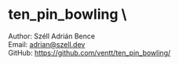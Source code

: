 # ten_pin_bowling \
Author: Széll Adrián Bence \
Email: adrian@szell.dev \
GitHub: https://github.com/ventt/ten_pin_bowling/
